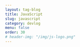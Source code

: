 ```yaml
---
layout: tag-blog
title: JavaScript
slug: javascript
category: devlog
menu: false
order: 30
# header-img: "/img/js-logo.png"
---
```

